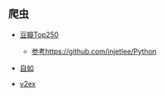 ## 爬虫

- [豆瓣Top250](./douban/movie_top250.go)
  - [参考https://github.com/injetlee/Python](https://github.com/injetlee/Python/blob/master/douban_movie.py)

- [自如](./ziroom/ziroom.go)

- [v2ex](./v2ex/v2ex.go)
